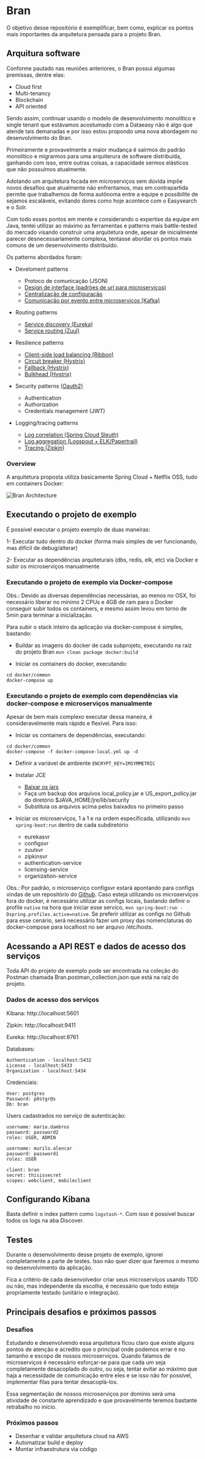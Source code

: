 # Bran

O objetivo desse repositório é exemplificar, bem como, explicar os pontos mais importantes da arquitetura pensada para o projeto Bran.

## Arquitura software

Conforme pautado nas reuniões anteriores, o Bran possui algumas premissas, dentre elas:

- Cloud first
- Multi-tenancy
- Blockchain
- API oriented

Sendo assim, continuar usando o modelo de desenvolvimento monolítico e single tenant que estávamos acostumado com a Dataeasy não é algo que atende tais demanadas e por isso estou propondo uma nova abordagem no desenvolvimento do Bran.

Primeiramente e provavelmente a maior mudança é saírmos do padrão monolítico e migrarmos para uma arquiterura de software distribuída, ganhando com isso, entre outras coisas, a capacidade sermos elásticos que não possuímos atualmente.

Adotando um arquitetura focada em microserviços sem dúvida impõe novos desafios que atualmente não enfrentamos, mas em contrapartida permite que trabalhemos de forma autônoma entre a equipe e possibilite de sejamos escaláveis, evitando dores como hoje acontece com o Easysearch e o Solr.

Com todo esses pontos em mente e considerando o expertise da equipe em Java, tentei utilizar ao máximo as ferramentas e patterns mais battle-tested do mercado visando construir uma arquitetura onde, apesar de inicialmente parecer desnecessariamente complexa, tentasse abordar os pontos mais comuns de um desenvolvimento distribuído.

Os patterns abordados foram:

- Develoment patterns
    - Protoco de comunicação (JSON)
    - [Design de interface (padrões de url para microserviços)](http://niels.nu/blog/2016/microservice-versioning.html)
    - [Centralização de configuração](https://spring.io/guides/gs/centralized-configuration/)
    - [Comunicação por evento entre microserviços (Kafka)](https://cloud.spring.io/spring-cloud-stream/)

- Routing patterns
    - [Service discovery (Eureka)](https://github.com/Netflix/eureka/wiki)
    - [Service routing (Zuul)](https://github.com/Netflix/zuul/wiki)

- Resilience patterns
    - [Client-side load balancing (Ribbon)](https://github.com/Netflix/ribbon)
    - [Circuit breaker (Hystrix)](https://github.com/Netflix/Hystrix/wiki/How-it-Works#CircuitBreaker)
    - [Fallback (Hystrix)](https://github.com/Netflix/Hystrix/wiki/How-To-Use#Fallback) 
    - [Bulkhead (Hystrix)](https://github.com/Netflix/Hystrix/wiki/How-it-Works#Isolation)

- Security patterns [(Oauth2)](http://cloud.spring.io/spring-cloud-security/single/spring-cloud-security.html)
    - Authentication 
    - Authorization
    - Credentials management (JWT)

- Logging/tracing patterns
    - [Log correlation (Spring Cloud Sleuth)](https://cloud.spring.io/spring-cloud-sleuth/single/spring-cloud-sleuth.html)
    - [Log aggregation (Logspout + ELK/Papertrail)](https://github.com/gliderlabs/logspout)
    - [Tracing (Zipkin)](https://github.com/openzipkin/zipkin)

### Overview

A arquitetura proposta utiliza basicamente Spring Cloud + Netflix OSS, tudo em containers Docker:

![Bran Architecture](https://i.imgur.com/3wzDNyy.png)

## Executando o projeto de exemplo

É possível executar o projeto exemplo de duas maneiras:

1- Executar tudo dentro do docker (forma mais simples de ver funcionando, mas difícil de debug/alterar)

2- Executar as dependências arquiteturais (dbs, redis, elk, etc) via Docker e subir os microserviços manualmente


### Executando o projeto de exemplo via Docker-compose

Obs.: Devido as diversas dependências necessárias, ao menos no OSX, foi necessário liberar no mínimo 2 CPUs e 4GB de ram para o Docker conseguir subir todos os containers, e mesmo assim levou em torno de 5min para terminar a inicialização.

Para subir o stack inteiro da aplicação via docker-compose é simples, bastando:

- Buildar as imagens do docker de cada subprojeto, executando na raíz do projeto Bran ``` mvn clean package docker:build ```

- Iniciar os containers do docker, executando:
```
cd docker/common
docker-compose up
```

### Executando o projeto de exemplo com dependências via docker-compose e microserviços manualmente


Apesar de bem mais complexo executar dessa maneira, é consideravelmente mais rápido e flexível. Para isso:

- Iniciar os containers de dependências, executando:
```
cd docker/common
docker-compose -f docker-compose-local.yml up -d
```

- Definir a variável de ambiente ```ENCRYPT_KEY=IMSYMMETRIC```

- Instalar JCE
    - [Baixar os jars](http://www.oracle.com/technetwork/java/javase/downloads/jce8-download-2133166.html)
    - Faça um backup dos arquivos local_policy.jar e US_export_policy.jar do diretório $JAVA_HOME/jre/lib/security
    - Substituia os arquivos acima pelos baixados no primeiro passo

- Iniciar os microserviços, 1 a 1 e na ordem especificada, utilizando ```mvn spring-boot:run``` dentro de cada subdiretório
    - eurekasvr
    - configsvr
    - zuulsvr
    - zipkinsvr
    - authentication-service
    - licensing-service
    - organization-service

Obs.: Por padrão, o microserviço configsvr estará apontando para configs vindas de um repositório do [Github](https://github.com/dambros/bran-configs). Caso esteja utilizando os microserviços fora do docker, é necessário utilizar as configs locais, bastando definir o profile ```native``` na hora que iniciar esse servico, ```mvn spring-boot:run -Dspring.profiles.active=native```. Se preferir utilizar as configs no Github para esse cenário, será necessário fazer um proxy das nomenclaturas do docker-compose para localhost no ser arquivo /etc/hosts.

## Acessando a API REST e dados de acesso dos serviços

Toda API do projeto de exemplo pode ser encontrada na coleção do Postman chamada Bran.postman_collection.json que está na raíz do projeto.

### Dados de acesso dos serviços

Kibana:
http://localhost:5601

Zipkin:
http://localhost:9411

Eureka:
http://localhost:8761


Databases:
```
Authentication - localhost:5432
License - localhost:5433
Organization - localhost:5434
````

Credenciais:
```
User: postgres
Password: p0stgr@s
Db: bran
````

Users cadastrados no serviço de autenticação:
```
username: mario.dambros
password: password2
roles: USER, ADMIN

username: murilo.alencar
password: password1
roles: USER

client: bran
secret: thisissecret
scopes: webclient, mobileclient
```

## Configurando Kibana

Basta definir o index pattern como ```logstash-*```. Com isso é possível buscar todos os logs na aba Discover. 

## Testes

Durante o desenvolvimento desse projeto de exemplo, ignorei completamente a parte de testes. Isso não quer dizer que faremos o mesmo no desenvolvimento da aplicação.

Fica a critério de cada desenvolvedor criar seus microserviços usando TDD ou não, mas independente da escolha, é necessário que todo esteja propriamente testado (unitário e integração).

## Principais desafios e próximos passos

### Desafios

Estudando e desenvolvendo essa arquitetura ficou claro que existe alguns pontos de atenção e acredito que o principal onde podemos errar é no tamanho e escopo de nossos microserviços. Quando falamos de microserviços é necessário esforçar-se para que cada um seja completamente desacoplado do outro, ou seja, tentar evitar ao máximo que haja a necessidade de comunicação entre eles e se isso não for possível, implementar filas para tentar desacoplá-los.

Essa segmentação de nossos microserviços por domínio será uma atividade de constante aprendizado e que provavelmente teremos bastante retrabalho no início.

### Próximos passos

- Desenhar e validar arquitetura cloud na AWS
- Automatizar build e deploy
- Montar infraestrutura via código 


